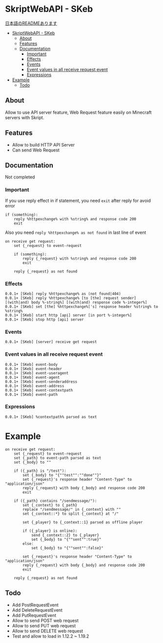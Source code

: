 # SkriptWebAPI - SKeb

[日本語のREADMEあります](/README_JA.MD)

- [SkriptWebAPI - SKeb](#skriptwebapi---skeb)
  - [About](#about)
  - [Features](#features)
  - [Documentation](#documentation)
    - [Important](#important)
    - [Effects](#effects)
    - [Events](#events)
    - [Event values in all receive request event](#event-values-in-all-receive-request-event)
    - [Expressions](#expressions)
- [Example](#example)
  - [Todo](#todo)


## About

Allow to use API server feature, Web Request feature easily on Minecraft servers with Skript.

## Features

- Allow to build HTTP API Server
- Can send Web Request

## Documentation

Not completed

### Important

If you use reply effect in if statement, you need `exit` after reply for avoid error
```sk
if (something):
    reply %httpexchange% with %string% and response code 200
    exit
```

Also you need `reply %httpexchange% as not found` in last line of event
```sk
on receive get request:
    set {_request} to event-request

    if (something):
        reply {_request} with %string% and response code 200
        exit
    
    reply {_request} as not found
```



### Effects
```sk
0.0.1+ [SKeb] reply %httpexchange% as (not found|404)
0.0.1+ [SKeb] reply %httpexchange% [to [the] request sender] [(with|and) body %-string%] [(with|and) response code %-integer%]
0.0.1+ [SKeb] set [the] %httpexchange%['s] response header %string% to %string%
0.0.1+ [SKeb] start http [api] server [in port %-integer%]
0.0.1+ [SKeb] stop http [api] server
```

### Events
```sk
0.0.1+ [SKeb] [server] receive get request
```

### Event values in all receive request event
```sk
0.0.1+ [SKeb] event-body
0.0.1+ [SKeb] event-header
0.0.1+ [SKeb] event-useragent
0.0.1+ [SKeb] event-agent
0.0.1+ [SKeb] event-senderaddress
0.0.1+ [SKeb] event-address
0.0.1+ [SKeb] event-contextpath
0.0.1+ [SKeb] event-path
```

### Expressions
```sk
0.0.1+ [SKeb] %contextpath% parsed as text
```


# Example
```sk
on receive get request:
    set {_request} to event-request
    set {_path} to event-path parsed as text
    set {_body} to ""

    if ({_path} is "/test"):
        set {_body} to "{""test"":""done""}"
        set {_request}'s response header "Content-Type" to "application/json"
        reply {_request} with body {_body} and response code 200
        exit

    if ({_path} contains "/sendmessage/"):
        set {_context} to {_path}
        replace "/sendmessage/" in {_context} with ""
        set {_context::*} to split {_context} at "/"

        set {_player} to {_context::1} parsed as offline player

        if ({_player} is online):
            send {_context::2} to {_player}
            set {_body} to "{""sent"":true}"
        else:
            set {_body} to "{""sent"":false}"
            
        set {_request}'s response header "Content-Type" to "application/json"
        reply {_request} with body {_body} and response code 200
        exit

    reply {_request} as not found
```

## Todo

- Add PostRequestEvent
- Add DeleteRequestEvent
- Add PutRequestEvent
- Allow to send POST web request
- Allow to send PUT web request
- Allow to send DELETE web request
- Test and allow to load in 1.12.2 ~ 1.19.2
